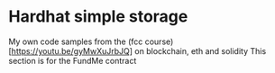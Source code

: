 # Hardhat simple storage
My own code samples from the (fcc course)[https://youtu.be/gyMwXuJrbJQ] on blockchain, eth and solidity
This section is for the FundMe contract
